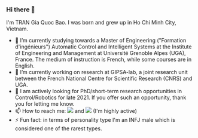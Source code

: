 ### Hi there 👋
I'm TRAN Gia Quoc Bao. I was born and grew up in Ho Chi Minh City, Vietnam.

- 🌱 I’m currently studying towards a Master of Engineering ("Formation d'ingénieurs") Automatic Control and Intelligent Systems at the Institute of Engineering and Management at Université Grenoble Alpes (UGA), France. The medium of instruction is French, while some courses are in English.
- 🔭 I’m currently working on research at GIPSA-lab, a joint research unit between the French National Centre for Scientific Research (CNRS) and UGA.
- 👯 I am actively looking for PhD/short-term research opportunities in Control/Robotics for late 2021. If you offer such an opportunity, thank you for letting me know.
- 📫 How to reach me: [<img src="https://img.shields.io/badge/Gmail-D14836?style=for-the-badge&logo=gmail&logoColor=white" />](mailto:gia-quoc-bao.tran@grenoble-inp.org) and [<img src="https://img.shields.io/badge/LinkedIn-0077B5?style=for-the-badge&logo=linkedin&logoColor=white" />](https://www.linkedin.com/in/tran-gia-quoc-bao/) (I'm highly active)
- ⚡ Fun fact: in terms of personality type I'm an INFJ male which is considered one of the rarest types.
